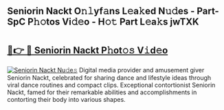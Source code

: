 ## Seniorin Nackt O𝚗𝚕yf𝚊ns L𝚎a𝚔ed N𝚞𝚍es - Part-SpC P𝚑𝚘tos Vi𝚍𝚎o - H𝚘𝚝 Part L𝚎a𝚔s jwTXK

# <h2><a href="http://kfdn9h.oniu.top/?m=Seniorin+Nackt">🔗👉 🔴 Seniorin Nackt P𝚑ot𝚘𝚜 V𝚒d𝚎o</a></h2>

[![Seniorin Nackt Nu𝚍e𝚜](https://i.imgur.com/0qMVB7G.gif)](http://kfdn9h.oniu.top/?m=Seniorin+Nackt)
Digital media provider and amusement giver Seniorin Nackt, celebrated for sharing dance and lifestyle ideas through viral dance routines and compact clips. Exceptional contortionist Seniorin Nackt, famed for their remarkable abilities and accomplishments in contorting their body into various shapes.  

